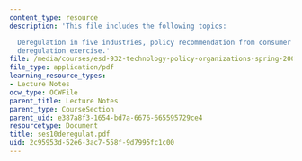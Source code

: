 ```yaml
---
content_type: resource
description: 'This file includes the following topics:

  Deregulation in five industries, policy recommendation from consumer reports, and
  deregulation exercise.'
file: /media/courses/esd-932-technology-policy-organizations-spring-2005/2c95953d52e63ac7558f9d7995fc1c00_ses10deregulat.pdf
file_type: application/pdf
learning_resource_types:
- Lecture Notes
ocw_type: OCWFile
parent_title: Lecture Notes
parent_type: CourseSection
parent_uid: e387a8f3-1654-bd7a-6676-665595729ce4
resourcetype: Document
title: ses10deregulat.pdf
uid: 2c95953d-52e6-3ac7-558f-9d7995fc1c00
---
```


